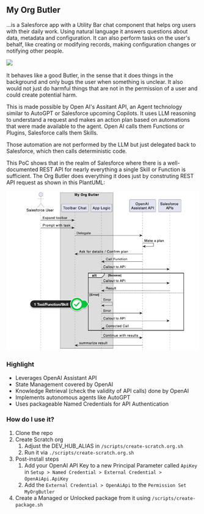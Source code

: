 ## My Org Butler

...is a Salesforce app with a Utility Bar chat component that helps org users with their daily work. Using natural language it answers questions about data, metadata and configuration. It can also perform tasks on the user's behalf, like creating or modifying records, making configuration changes or notifying other people.

[![](http://img.youtube.com/vi/fcNnBZFvQHc/hqdefault.jpg)](https://youtu.be/fcNnBZFvQHc "")

It behaves like a good Butler, in the sense that it does things in the background and only bugs the user when something is unclear. It also would not just do harmful things that are not in the permission of a user and could create potential harm.

This is made possible by Open AI's Assitant API, an Agent technology similar to AutoGPT or Salesforce upcoming Copilots. It uses LLM reasoning to understand a request and makes an action plan based on automations that were made available to the agent. Open AI calls them Functions or Plugins, Salesforce calls them Skills.

Those automation are not performed by the LLM but just delegated back to Salesforce, which then calls deterministic code.

This PoC shows that in the realm of Salesforce where there is a well-documented REST API for nearly everything a single Skill or Function is sufficient. The Org Butler does everything it does just by construting REST API request as shown in this PlantUML:

![](/resources/plantuml.png)

### Highlight

- Leverages OpenAI Assistant API
- State Management covered by OpenAI
- Knowledge Retrieval (check the validity of API calls) done by OpenAI
- Implements autonomous agents like AutoGPT
- Uses packageable Named Credentials for API Authentication

### How do I use it?

1. Clone the repo
1. Create Scratch org
    1. Adjust the DEV_HUB_ALIAS in `/scripts/create-scratch.org.sh`
    1. Run it via `./scripts/create-scratch.org.sh`
1. Post-install steps
    1. Add your OpenAI API Key to a new Principal Parameter called `ApiKey` in `Setup > Named Credential > External Credential > OpenAiApi.ApiKey`
    1. Add the `External Credential > OpenAiApi` to the `Permission Set MyOrgButler` 
1. Create a Managed or Unlocked package from it using `/scripts/create-package.sh`